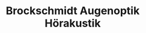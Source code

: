 ---
title: "Brockschmidt Augenoptik Hörakustik"
url: /bad-salzuflen/brockschmidt-augenoptik-hoerakustik/
shop: Optiker
---